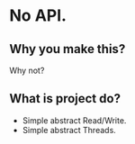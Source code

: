 # No API.
## Why you make this?
   Why not?
## What is project do?
  + Simple abstract Read/Write.
  + Simple abstract Threads.

